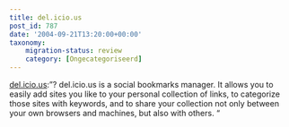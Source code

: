 ```yaml
---
title: del.icio.us
post_id: 787
date: '2004-09-21T13:20:00+00:00'
taxonomy:
    migration-status: review
    category: [Ongecategoriseerd]
---
```

[del.icio.us](https://web.archive.org/web/20050207105915/http://del.icio.us/doc/about):”? del.icio.us is a social bookmarks manager. It allows you to easily add sites you like to your personal collection of links, to categorize those sites with keywords, and to share your collection not only between your own browsers and machines, but also with others. “